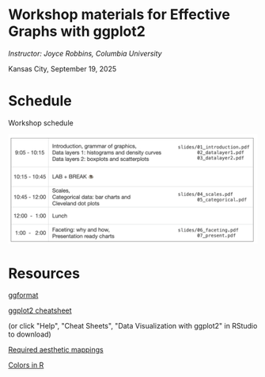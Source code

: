 # Workshop materials for Effective Graphs with ggplot2

*Instructor: Joyce Robbins, Columbia University*

Kansas City, September 19, 2025

# Schedule

Workshop schedule

![](workshop_schedule.png)


# Resources

[ggformat](https://www.github.com/jtr13/ggformat)

[ggplot2 cheatsheet](https://rstudio.github.io/cheatsheets/data-visualization.pdf)

(or click "Help", "Cheat Sheets", "Data Visualization with ggplot2" in RStudio to download)

[Required aesthetic mappings](https://edav.info/learning_ggplot2.html#required-aesthetic-mappings)

[Colors in R](http://www.stat.columbia.edu/~tzheng/files/Rcolor.pdf)

